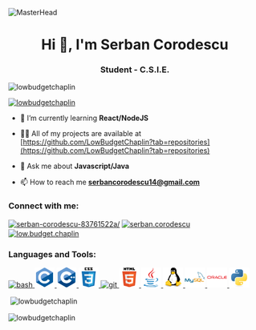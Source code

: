 ![MasterHead](https://hack.codingblocks.com/_nuxt/img/maingif.1646021.gif)
<h1 align="center">Hi 👋, I'm Serban Corodescu</h1>
<h3 align="center">Student - C.S.I.E.</h3>

<p align="left"> <img src="https://komarev.com/ghpvc/?username=lowbudgetchaplin&label=Profile%20views&color=0e75b6&style=flat" alt="lowbudgetchaplin" /> </p>

<p align="left"> <a href="https://github.com/ryo-ma/github-profile-trophy"><img src="https://github-profile-trophy.vercel.app/?username=lowbudgetchaplin" alt="lowbudgetchaplin" /></a> </p>

- 🌱 I’m currently learning **React/NodeJS**

- 👨‍💻 All of my projects are available at [https://github.com/LowBudgetChaplin?tab=repositories](https://github.com/LowBudgetChaplin?tab=repositories)

- 💬 Ask me about **Javascript/Java**

- 📫 How to reach me **serbancorodescu14@gmail.com**

<h3 align="left">Connect with me:</h3>
<p align="left">
<a href="https://linkedin.com/in/serban-corodescu-83761522a/" target="blank"><img align="center" src="https://raw.githubusercontent.com/rahuldkjain/github-profile-readme-generator/master/src/images/icons/Social/linked-in-alt.svg" alt="serban-corodescu-83761522a/" height="30" width="40" /></a>
<a href="https://fb.com/serban.corodescu" target="blank"><img align="center" src="https://raw.githubusercontent.com/rahuldkjain/github-profile-readme-generator/master/src/images/icons/Social/facebook.svg" alt="serban.corodescu" height="30" width="40" /></a>
<a href="https://instagram.com/low.budget.chaplin" target="blank"><img align="center" src="https://raw.githubusercontent.com/rahuldkjain/github-profile-readme-generator/master/src/images/icons/Social/instagram.svg" alt="low.budget.chaplin" height="30" width="40" /></a>
</p>

<h3 align="left">Languages and Tools:</h3>
<p align="left"> <a href="https://www.gnu.org/software/bash/" target="_blank" rel="noreferrer"> <img src="https://www.vectorlogo.zone/logos/gnu_bash/gnu_bash-icon.svg" alt="bash" width="40" height="40"/> </a> <a href="https://www.cprogramming.com/" target="_blank" rel="noreferrer"> <img src="https://raw.githubusercontent.com/devicons/devicon/master/icons/c/c-original.svg" alt="c" width="40" height="40"/> </a> <a href="https://www.w3schools.com/cpp/" target="_blank" rel="noreferrer"> <img src="https://raw.githubusercontent.com/devicons/devicon/master/icons/cplusplus/cplusplus-original.svg" alt="cplusplus" width="40" height="40"/> </a> <a href="https://www.w3schools.com/css/" target="_blank" rel="noreferrer"> <img src="https://raw.githubusercontent.com/devicons/devicon/master/icons/css3/css3-original-wordmark.svg" alt="css3" width="40" height="40"/> </a> <a href="https://git-scm.com/" target="_blank" rel="noreferrer"> <img src="https://www.vectorlogo.zone/logos/git-scm/git-scm-icon.svg" alt="git" width="40" height="40"/> </a> <a href="https://www.w3.org/html/" target="_blank" rel="noreferrer"> <img src="https://raw.githubusercontent.com/devicons/devicon/master/icons/html5/html5-original-wordmark.svg" alt="html5" width="40" height="40"/> </a> <a href="https://www.java.com" target="_blank" rel="noreferrer"> <img src="https://raw.githubusercontent.com/devicons/devicon/master/icons/java/java-original.svg" alt="java" width="40" height="40"/> </a> <a href="https://www.linux.org/" target="_blank" rel="noreferrer"> <img src="https://raw.githubusercontent.com/devicons/devicon/master/icons/linux/linux-original.svg" alt="linux" width="40" height="40"/> </a> <a href="https://www.mysql.com/" target="_blank" rel="noreferrer"> <img src="https://raw.githubusercontent.com/devicons/devicon/master/icons/mysql/mysql-original-wordmark.svg" alt="mysql" width="40" height="40"/> </a> <a href="https://www.oracle.com/" target="_blank" rel="noreferrer"> <img src="https://raw.githubusercontent.com/devicons/devicon/master/icons/oracle/oracle-original.svg" alt="oracle" width="40" height="40"/> </a> <a href="https://www.python.org" target="_blank" rel="noreferrer"> <img src="https://raw.githubusercontent.com/devicons/devicon/master/icons/python/python-original.svg" alt="python" width="40" height="40"/> </a> </p>




<p>&nbsp;<img align="center" src="https://github-readme-stats.vercel.app/api?username=lowbudgetchaplin&show_icons=true&locale=en" alt="lowbudgetchaplin" /></p>

<p><img align="center" src="https://github-readme-streak-stats.herokuapp.com/?user=lowbudgetchaplin&" alt="lowbudgetchaplin" /></p>
